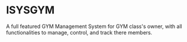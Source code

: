 
# ISYSGYM

A full featured GYM Management System for GYM class's owner, with all functionalities to manage, control, and track there members.
 
